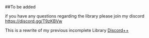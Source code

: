 ##To be added

if you have any questions regarding the library please join my discord
https://discord.gg/T9zKBVw

This is a rewrite of my previous incomplete Library [Discord++](https://github.com/Devincf/Discordpp)
